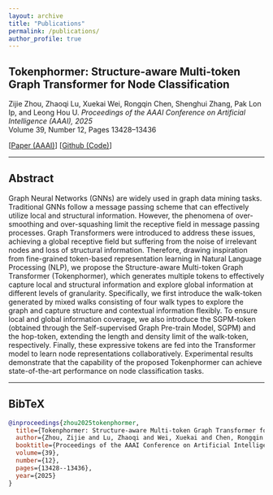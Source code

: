 ```yaml
---
layout: archive
title: "Publications"
permalink: /publications/
author_profile: true
---
```


<!-- {% if author.googlescholar %}
  You can also find my articles on <u><a href="{{author.googlescholar}}">my Google Scholar profile</a>.</u>
{% endif %}

{% include base_path %}

{% for post in site.publications reversed %}
  {% include archive-single.html %}
{% endfor %} -->

## Tokenphormer: Structure-aware Multi-token Graph Transformer for Node Classification

Zijie Zhou, Zhaoqi Lu, Xuekai Wei, Rongqin Chen, Shenghui Zhang, Pak Lon Ip, and Leong Hou U. 
*Proceedings of the AAAI Conference on Artificial Intelligence (AAAI), 2025*  
Volume 39, Number 12, Pages 13428–13436

[[Paper (AAAI)](https://ojs.aaai.org/index.php/AAAI/article/download/33466/35621)]
[[Github (Code)](https://github.com/Dodo-D-Caster/Tokenphormer)]

---

## Abstract

Graph Neural Networks (GNNs) are widely used in graph data mining tasks. Traditional GNNs follow a message passing scheme that can effectively utilize local and structural information. However, the phenomena of over-smoothing and over-squashing limit the receptive field in message passing processes. Graph Transformers were introduced to address these issues, achieving a global receptive field but suffering from the noise of irrelevant nodes and loss of structural information. Therefore, drawing inspiration from fine-grained token-based representation learning in Natural Language Processing (NLP), we propose the Structure-aware Multi-token Graph Transformer (Tokenphormer), which generates multiple tokens to effectively capture local and structural information and explore global information at different levels of granularity. Specifically, we first introduce the walk-token generated by mixed walks consisting of four walk types to explore the graph and capture structure and contextual information flexibly. To ensure local and global information coverage, we also introduce the SGPM-token (obtained through the Self-supervised Graph Pre-train Model, SGPM) and the hop-token, extending the length and density limit of the walk-token, respectively. Finally, these expressive tokens are fed into the Transformer model to learn node representations collaboratively. Experimental results demonstrate that the capability of the proposed Tokenphormer can achieve state-of-the-art performance on node classification tasks.

---

## BibTeX

```bibtex
@inproceedings{zhou2025tokenphormer,
  title={Tokenphormer: Structure-aware Multi-token Graph Transformer for Node Classification},
  author={Zhou, Zijie and Lu, Zhaoqi and Wei, Xuekai and Chen, Rongqin and Zhang, Shenghui and Ip, Pak Lon and others},
  booktitle={Proceedings of the AAAI Conference on Artificial Intelligence},
  volume={39},
  number={12},
  pages={13428--13436},
  year={2025}
}
```
